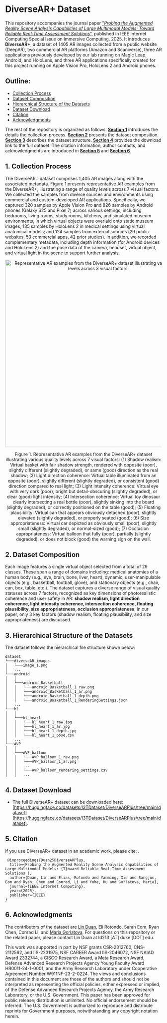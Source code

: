 # DiverseAR+ Dataset
This repository accompanies the journal paper ["_Probing the Augmented Reality Scene Analysis Capabilities of Large Multimodal Models: Toward Reliable Real-Time Assessment Solutions_"](https://ieeexplore.ieee.org/abstract/document/11207679?casa_token=qrYlU9VpLRYAAAAA:epj3Fi_GAIvh0jqcQUoNf07dtPtdLKrlSQaiGJ_Oi5-Ikv18d9GBSogaa8yB3Q_0XM05s0f_W8o), published in IEEE Internet Computing Special Issue on Immersive Computing, 2025. It introduces **DiverseAR+**, a dataset of 1405 AR images collected from a public website (DeepAR), two commercial AR platforms (Amazon and Scaniverse), three AR applications previously developed by our lab running on Magic Leap, Android, and HoloLens, and three AR applications specifically created for this project running on Apple Vision Pro, HoloLens 2 and Android phones.

## Outline:
* [Collection Process](#1)
* [Dataset Composition](#2)
* [Hierarchical Structure of the Datasets](#3)
* [Dataset Download](#4)
* [Citation](#5)
* [Acknowledgments](#6)

The rest of the repository is organized as follows. [**Section 1**](#1) introduces the details the collection process. [**Section 2**](#2) presents the dataset composition. [**Section 3**](#3) describes the dataset structure. [**Section 4**](#4) provides the download link to the full dataset. The citation information, author contacts, and acknowledgments are introduced in [**Section 5**](#5) and [**Section 6**](#6). 

## 1. <span id="1"> Collection Process</span> 
The DiverseAR+ dataset comprises 1,405 AR images along with the associated metadata. Figure 1 presents representative AR examples from the DiverseAR+, illustrating a range of quality levels across 7 visual factors. We collected the samples from diverse sources and environments using commercial and custom-developed AR applications. Specifically, we captured 320 samples by Apple Vision Pro and 826 samples by Android phones (Galaxy S25 and Pixel 7) across various settings, including bedrooms, living rooms, study rooms, kitchens, and simulated museum environments, in which virtual objects were overlaid onto static museum images; 135 samples by HoloLens 2 in medical settings using virtual anatomical models; and 124 samples from external sources (29 public websites, 53 commercial apps, 42 prior studies). In addition, we recorded complementary metadata, including depth information (for Android devices and HoloLens 2) and the pose data of the camera, headset, virtual object, and virtual light in the scene to support further analysis. 

<p align="center"><img width="600" alt="Representative AR examples from the DiverseAR+ dataset illustrating various quality levels across 3 visual factors." src="https://github.com/ARResearcher/ARQA/blob/main/images/ARQA_samples.png"></p>
<p align="center">Figure 1. Representative AR examples from the DiverseAR+ dataset illustrating various quality levels across 7 visual factors: (1) Shadow realism: Virtual basket with fair shadow strength, rendered with opposite (poor), slightly different (slightly degraded), or same (good) direction as the real shadow; (2) Light direction coherence: Virtual table illuminated from an opposite (poor), slightly different (slightly degraded), or consistent (good) direction compared to real light; (3) Light intensity coherence: Virtual eye with very dark (poor), bright but detail-obscuring (slightly degraded), or clear (good) light intensity; (4) Intersection coherence: Virtual toy dinosaur clearly intersecting a real bottle (poor), slightly sinking into the board (slightly degraded), or correctly positioned on the table (good); (5) Floating plausibility: Virtual can that appears obviously detached (poor), slightly elevated (slightly degraded), or properly seated (good); (6) Size appropriateness: Virtual car depicted as obviously small (poor), slightly small (slightly degraded), or normal-sized (good); (7) Occlusion appropriateness: Virtual balloon that fully (poor), partially (slightly degraded), or does not block (good) the warning sign on the wall.</p> 

## 2. <span id="2"> Dataset Composition</span>

Each image features a single virtual object selected from a total of 29 classes. These span a range of domains including: medical anatomies of a human body (e.g., eye, brain, bone, liver, heart), dynamic, user-manipulable objects (e.g., basketball, football, glove), and stationary objects (e.g., chair, can, box, table, etc.). The dataset captures a diverse range of visual quality statuses across 7 factors, recognized as key dimensions of photorealistic coherence and user safety in AR: **shadow realism, light direction coherence, light intensity coherence, intersection coherence, floating plausibility, size appropriateness, occlusion appropriateness**. In our paper, only 3 key factors (shadow realism, floating plausibility, and size appropriateness) are discussed.

## 3. <span id="3"> Hierarchical Structure of the Datasets</span>
The dataset follows the hierarchical file structure shown below:
```
dataset
└───diverseAR_images
│   └───image_1.png
│   ...
└───android
│   │
│   └───android_Basketball
│   │   └───android_Basketball_1_raw.png
│   │   └───android_Basketball_1_ar.png
│   │   └───android_Basketball_1_depth.png
│   │   └───android_Basketball_1_RenderingSettings.json
│   ...
└───hl
│   │
│   └───hl_heart
│   │   └───hl_heart_1_raw.jpg
│   │   └───hl_heart_1_ar.jpg
│   │   └───hl_heart_1_depth.jpg
│   │   └───hl_heart_1_pose.csv
│   ...
└───AVP
│   │
│   └───AVP_balloon
│   │   └───AVP_balloon_1_raw.png
│   │   └───AVP_balloon_1_ar.png
│   │   ...
│   │   └───AVP_balloon_rendering_settings.csv
│   │   ...
```

## 4. <span id="4"> Dataset Download</span> 
+ The full DiverseAR+ dataset can be downloaded here: [https://huggingface.co/datasets/I3TDataset/DiverseARPlus/tree/main/dataset](https://huggingface.co/datasets/I3TDataset/DiverseARPlus/tree/main/dataset).

## 5. <span id="5"> Citation</span>

If you use DiverseAR+ dataset in an academic work, please cite: .

     @inproceedings{Duan25DiverseARPlus,
      title={Probing the Augmented Reality Scene Analysis Capabilities of Large Multimodal Models: {T}oward Reliable Real-Time Assessment Solutions },
      author={Duan, Lin and Elias, Rotondo and Yanming, Xiu and Sangjun, Eom and Ryan, Chen and Conrad, Li and Yuhe, Hu and Gorlatova, Maria},
      journal={IEEE Internet Computing},
      year={2025},
      publisher={IEEE}
    }

## 6. <span id="6"> Acknowledgments</span> 

The contributors of the dataset are [Lin Duan](https://scholar.google.com/citations?user=3KGmyogAAAAJ&hl=en), Eli Rotondo, Sarah Eom, Ryan Chen, Conrad Li, and [Maria Gorlatova](https://maria.gorlatova.com/bio/). For questions on this repository or the related paper, please contact Lin Duan at ld213 [AT] duke [DOT] edu.

This work was supported in part by NSF grants CSR-2312760, CNS-2112562, and IIS-2231975, NSF CAREER Award IIS-2046072, NSF NAIAD Award 2332744, a CISCO Research Award, a Meta Research Award, Defense Advanced Research Projects Agency Young Faculty Award HR0011-24-1-0001, and the Army Research Laboratory under Cooperative Agreement Number W911NF-23-2-0224. The views and conclusions contained in this document are those of the authors and should not be interpreted as representing the official policies, either expressed or implied, of the Defense Advanced Research Projects Agency, the Army Research Laboratory, or the U.S. Government. This paper has been approved for public release; distribution is unlimited. No official endorsement should be inferred. The U.S. Government is authorized to reproduce and distribute reprints for Government purposes, notwithstanding any copyright notation herein.
